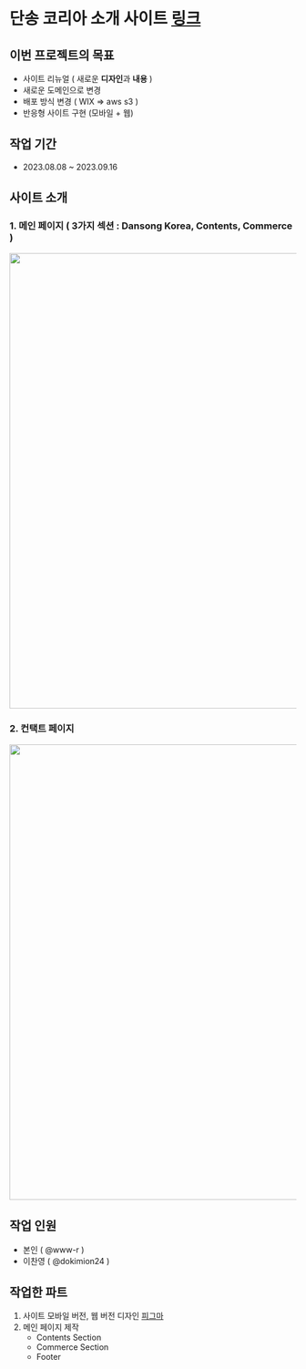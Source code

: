 # 단송 코리아 소개 사이트 [링크](https://dansongkorea.com)

## 이번 프로젝트의 목표
- 사이트 리뉴얼 ( 새로운 **디자인**과 **내용** )
- 새로운 도메인으로 변경
- 배포 방식 변경 ( WIX => aws s3 )
- 반응형 사이트 구현 (모바일 + 웹)

## 작업 기간 
- 2023.08.08 ~ 2023.09.16

## 사이트 소개
### 1. 메인 페이지 ( 3가지 섹션 : Dansong Korea, Contents, Commerce )
<img src="https://github.com/www-r/DansongFE/assets/117294002/846ac2a1-e90d-4caf-8511-24b3f3f2d73a" width=800>

### 2. 컨택트 페이지
<img src="https://github.com/www-r/DansongFE/assets/117294002/d6710d56-02d2-44be-bc25-824d8bb2bbc0"  width=800>

## 작업 인원
- 본인 ( @www-r )
- 이찬영 ( @dokimion24 )

## 작업한 파트
1. 사이트 모바일 버전, 웹 버전 디자인 [피그마](https://www.figma.com/file/l9722GS7gO9ta0iVNRPBc5/DANSONG?type=design&node-id=0%3A1&mode=design&t=JQpbS32VLb6JyEUX-1)
2. 메인 페이지 제작 
   - Contents Section
   - Commerce Section
   - Footer
  



